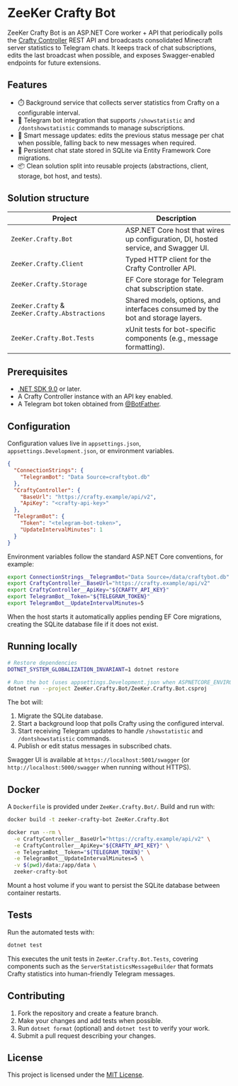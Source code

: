 # ZeeKer Crafty Bot

ZeeKer Crafty Bot is an ASP.NET Core worker + API that periodically polls the [Crafty Controller](https://craftycontrol.com/) REST API and broadcasts consolidated Minecraft server statistics to Telegram chats. It keeps track of chat subscriptions, edits the last broadcast when possible, and exposes Swagger-enabled endpoints for future extensions.

## Features

- ⏱️ Background service that collects server statistics from Crafty on a configurable interval.
- 🤖 Telegram bot integration that supports `/showstatistic` and `/dontshowstatistic` commands to manage subscriptions.
- 🧠 Smart message updates: edits the previous status message per chat when possible, falling back to new messages when required.
- 💾 Persistent chat state stored in SQLite via Entity Framework Core migrations.
- 📦 Clean solution split into reusable projects (abstractions, client, storage, bot host, and tests).

## Solution structure

| Project | Description |
|---------|-------------|
| `ZeeKer.Crafty.Bot` | ASP.NET Core host that wires up configuration, DI, hosted service, and Swagger UI. |
| `ZeeKer.Crafty.Client` | Typed HTTP client for the Crafty Controller API. |
| `ZeeKer.Crafty.Storage` | EF Core storage for Telegram chat subscription state. |
| `ZeeKer.Crafty` & `ZeeKer.Crafty.Abstractions` | Shared models, options, and interfaces consumed by the bot and storage layers. |
| `ZeeKer.Crafty.Bot.Tests` | xUnit tests for bot-specific components (e.g., message formatting). |

## Prerequisites

- [.NET SDK 9.0](https://dotnet.microsoft.com/) or later.
- A Crafty Controller instance with an API key enabled.
- A Telegram bot token obtained from [@BotFather](https://t.me/BotFather).

## Configuration

Configuration values live in `appsettings.json`, `appsettings.Development.json`, or environment variables.

```json
{
  "ConnectionStrings": {
    "TelegramBot": "Data Source=craftybot.db"
  },
  "CraftyController": {
    "BaseUrl": "https://crafty.example/api/v2",
    "ApiKey": "<crafty-api-key>"
  },
  "TelegramBot": {
    "Token": "<telegram-bot-token>",
    "UpdateIntervalMinutes": 1
  }
}
```

Environment variables follow the standard ASP.NET Core conventions, for example:

```bash
export ConnectionStrings__TelegramBot="Data Source=/data/craftybot.db"
export CraftyController__BaseUrl="https://crafty.example/api/v2"
export CraftyController__ApiKey="${CRAFTY_API_KEY}"
export TelegramBot__Token="${TELEGRAM_TOKEN}"
export TelegramBot__UpdateIntervalMinutes=5
```

When the host starts it automatically applies pending EF Core migrations, creating the SQLite database file if it does not exist.

## Running locally

```bash
# Restore dependencies
DOTNET_SYSTEM_GLOBALIZATION_INVARIANT=1 dotnet restore

# Run the bot (uses appsettings.Development.json when ASPNETCORE_ENVIRONMENT=Development)
dotnet run --project ZeeKer.Crafty.Bot/ZeeKer.Crafty.Bot.csproj
```

The bot will:

1. Migrate the SQLite database.
2. Start a background loop that polls Crafty using the configured interval.
3. Start receiving Telegram updates to handle `/showstatistic` and `/dontshowstatistic` commands.
4. Publish or edit status messages in subscribed chats.

Swagger UI is available at `https://localhost:5001/swagger` (or `http://localhost:5000/swagger` when running without HTTPS).

## Docker

A `Dockerfile` is provided under `ZeeKer.Crafty.Bot/`. Build and run with:

```bash
docker build -t zeeker-crafty-bot ZeeKer.Crafty.Bot

docker run --rm \
  -e CraftyController__BaseUrl="https://crafty.example/api/v2" \
  -e CraftyController__ApiKey="${CRAFTY_API_KEY}" \
  -e TelegramBot__Token="${TELEGRAM_TOKEN}" \
  -e TelegramBot__UpdateIntervalMinutes=5 \
  -v $(pwd)/data:/app/data \
  zeeker-crafty-bot
```

Mount a host volume if you want to persist the SQLite database between container restarts.

## Tests

Run the automated tests with:

```bash
dotnet test
```

This executes the unit tests in `ZeeKer.Crafty.Bot.Tests`, covering components such as the `ServerStatisticsMessageBuilder` that formats Crafty statistics into human-friendly Telegram messages.

## Contributing

1. Fork the repository and create a feature branch.
2. Make your changes and add tests when possible.
3. Run `dotnet format` (optional) and `dotnet test` to verify your work.
4. Submit a pull request describing your changes.

## License

This project is licensed under the [MIT License](LICENSE.txt).


